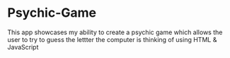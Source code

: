 # Psychic-Game

This app showcases my ability to create a psychic game which allows the user to try to guess the lettter the computer is thinking of using HTML & JavaScript